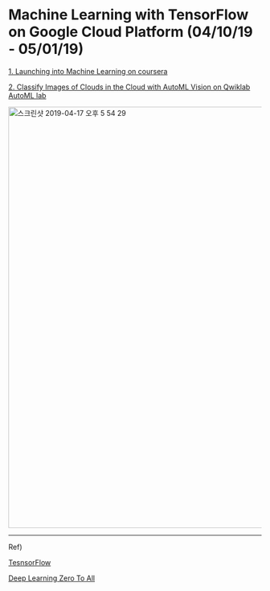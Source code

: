 # Machine Learning with TensorFlow on Google Cloud Platform (04/10/19 - 05/01/19)

[1. Launching into Machine Learning on coursera](https://www.coursera.org/learn/launching-machine-learning)


[2. Classify Images of Clouds in the Cloud with AutoML Vision on Qwiklab AutoML lab](https://www.qwiklabs.com/focuses/1779?catalog_rank=%7B%22rank%22%3A1%2C%22num_filters%22%3A0%2C%22has_search%22%3Atrue%7D&parent=catalog&search_id=2274219)
 
<img width="837" alt="스크린샷 2019-04-17 오후 5 54 29" src="https://user-images.githubusercontent.com/43804152/56274553-e4226400-6139-11e9-907e-db266dd44c82.png">

 
 -------------
 
 Ref)
 
 [TesnsorFlow](https://www.tensorflow.org/tutorials/keras)
 
 [Deep Learning Zero To All](https://deeplearningzerotoall.github.io/season2/)

